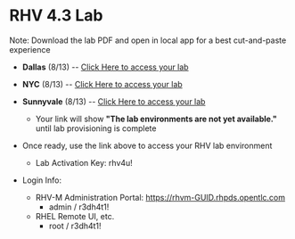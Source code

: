# RHV 4.3 Lab

Note: Download the lab PDF and open in local app for a best cut-and-paste experience

 - **Dallas** (8/13) -- [Click Here to access your lab](http://bit.ly/2TaeoHe)
 - **NYC** (8/13) -- [Click Here to access your lab](http://bit.ly/2TaeoHe)
 - **Sunnyvale** (8/13) -- [Click Here to access your lab](http://bit.ly/2TaeoHe)
    * Your link will show **"The lab environments are not yet available."** until lab provisioning is complete
    
 - Once ready, use the link above to access your RHV lab environment
    * Lab Activation Key: rhv4u!
    
 - Login Info:
    * RHV-M Administration Portal: https://rhvm-GUID.rhpds.opentlc.com
        * admin / r3dh4t1!
    * RHEL Remote UI, etc. 
        * root / r3dh4t1!

